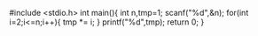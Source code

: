 #include <stdio.h>
int main(){
    int n,tmp=1;
    scanf("%d",&n);
    for(int i=2;i<=n;i++){
        tmp *= i;
    }
    printf("%d",tmp);
    return 0;
}